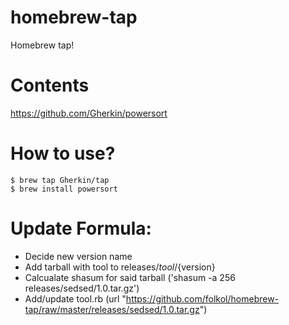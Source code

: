 # homebrew-tap
Homebrew tap!

# Contents
https://github.com/Gherkin/powersort
# How to use?
    $ brew tap Gherkin/tap
    $ brew install powersort

# Update Formula:
 - Decide new version name
 - Add tarball with tool to releases/${tool}/${version}
 - Calcualate shasum for said tarball ('shasum -a 256 releases/sedsed/1.0.tar.gz')
 - Add/update tool.rb (url "https://github.com/folkol/homebrew-tap/raw/master/releases/sedsed/1.0.tar.gz")


